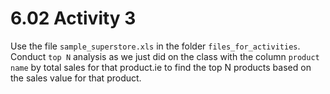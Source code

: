 # 6.02 Activity 3

Use the file `sample_superstore.xls` in the folder `files_for_activities`. Conduct `top N` analysis as we just did on the class with the column `product name` by total sales for that product.ie to find the top N products based on the sales value for that product.
